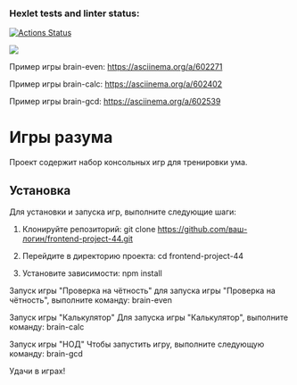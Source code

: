 ### Hexlet tests and linter status:
[![Actions Status](https://github.com/MostOfLuck/frontend-project-44/workflows/hexlet-check/badge.svg)](https://github.com/MostOfLuck/frontend-project-44/actions)

<a href="https://codeclimate.com/github/MostOfLuck/frontend-project-44/maintainability"><img src="https://api.codeclimate.com/v1/badges/5d2f223b657ef254075f/maintainability" /></a>

Пример игры brain-even: https://asciinema.org/a/602271

Пример игры brain-calc: https://asciinema.org/a/602402

Пример игры brain-gcd: https://asciinema.org/a/602539

# Игры разума

Проект содержит набор консольных игр для тренировки ума.

## Установка

Для установки и запуска игр, выполните следующие шаги:








1. Клонируйте репозиторий: git clone https://github.com/ваш-логин/frontend-project-44.git

2. Перейдите в директорию проекта:
cd frontend-project-44

3. Установите зависимости:
npm install

Запуск игры "Проверка на чётность"
для запуска игры "Проверка на чётность", выполните команду:
brain-even

Запуск игры "Калькулятор"
Для запуска игры "Калькулятор", выполните команду:
brain-calc

Запуск игры "НОД"
Чтобы запустить игру, выполните следующую команду:
brain-gcd


Удачи в играх!
